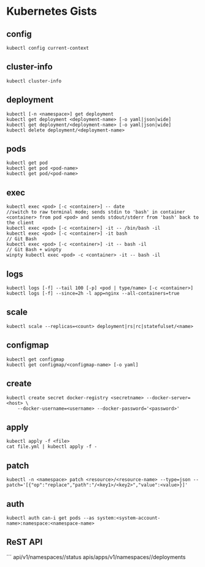 # Kubernetes Gists

## config
```
kubectl config current-context
```

## cluster-info
```
kubectl cluster-info
```

## deployment
```
kubectl [-n <namespace>] get deployment
kubectl get deployment <deployment-name> [-o yaml|json|wide]
kubectl get deployment/<deployment-name> [-o yaml|json|wide]
kubectl delete deployment/<deployment-name>
```

## pods
```
kubectl get pod
kubectl get pod <pod-name>
kubectl get pod/<pod-name>
```

## exec
```
kubectl exec <pod> [-c <container>] -- date
//switch to raw terminal mode; sends stdin to 'bash' in container <container> from pod <pod> and sends stdout/stderr from 'bash' back to the client
kubectl exec <pod> [-c <container>] -it -- /bin/bash -il
kubectl exec <pod> [-c <container>] -it bash
// Git Bash
kubectl exec <pod> [-c <container>] -it -- bash -il
// Git Bash + winpty
winpty kubectl exec <pod> -c <container> -it -- bash -il
```

## logs
```
kubectl logs [-f] --tail 100 [-p] <pod | type/name> [-c <container>]
kubectl logs [-f] --since=2h -l app=nginx --all-containers=true
```

## scale
```
kubectl scale --replicas=<count> deployment|rs|rc|statefulset/<name>
```

## configmap
```
kubectl get configmap
kubectl get configmap/<configmap-name> [-o yaml]
```

## create
```
kubectl create secret docker-registry <secretname> --docker-server=<host> \
    --docker-username=<username> --docker-password='<password>'
```

## apply
```
kubectl apply -f <file>
cat file.yml | kubectl apply -f -
```

## patch
```
kubectl -n <namespace> patch <resource>/<resource-name> --type=json --patch='[{"op":"replace","path":"/<key1>/<key2>","value":<value>}]'
```

## auth
```
kubectl auth can-i get pods --as system:<system-account-name>:namespace:<namespace-name>
```

## ReST API
´´´
api/v1/namespaces/<namespace-name>/status
apis/apps/v1/namespaces/<namespace-name>/deployments
```
